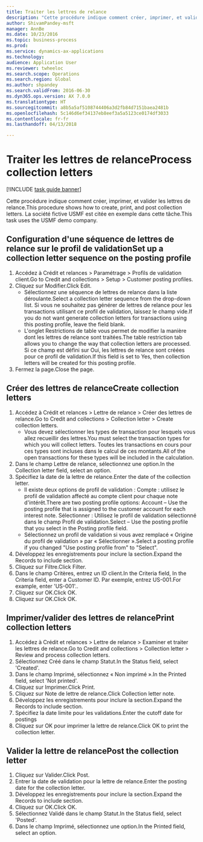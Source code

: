 ```yaml
--- 
title: Traiter les lettres de relance
description: "Cette procédure indique comment créer, imprimer, et valider les lettres de relance."
author: ShivamPandey-msft
manager: AnnBe
ms.date: 10/23/2016
ms.topic: business-process
ms.prod: 
ms.service: dynamics-ax-applications
ms.technology: 
audience: Application User
ms.reviewer: twheeloc
ms.search.scope: Operations
ms.search.region: Global
ms.author: shpandey
ms.search.validFrom: 2016-06-30
ms.dyn365.ops.version: AX 7.0.0
ms.translationtype: HT
ms.sourcegitcommit: a8b5a5af5108744406a3d2fb84d7151baea2481b
ms.openlocfilehash: 5c146d6ef34137eb8eef3a5a5123ce0174df3033
ms.contentlocale: fr-fr
ms.lasthandoff: 04/13/2018

---
```

# <a name="process-collection-letters"></a><span data-ttu-id="086e0-103">Traiter les lettres de relance</span><span class="sxs-lookup"><span data-stu-id="086e0-103">Process collection letters</span></span>

[!INCLUDE [task guide banner](../../includes/task-guide-banner.md)]

<span data-ttu-id="086e0-104">Cette procédure indique comment créer, imprimer, et valider les lettres de relance.</span><span class="sxs-lookup"><span data-stu-id="086e0-104">This procedure shows how to create, print, and post collection letters.</span></span> <span data-ttu-id="086e0-105">La société fictive USMF est citée en exemple dans cette tâche.</span><span class="sxs-lookup"><span data-stu-id="086e0-105">This task uses the USMF demo company.</span></span>


## <a name="set-up-a-collection-letter-sequence-on-the-posting-profile"></a><span data-ttu-id="086e0-106">Configuration d'une séquence de lettres de relance sur le profil de validation</span><span class="sxs-lookup"><span data-stu-id="086e0-106">Set up a collection letter sequence on the posting profile</span></span>
1. <span data-ttu-id="086e0-107">Accédez à Crédit et relances > Paramétrage > Profils de validation client.</span><span class="sxs-lookup"><span data-stu-id="086e0-107">Go to Credit and collections > Setup > Customer posting profiles.</span></span>
2. <span data-ttu-id="086e0-108">Cliquez sur Modifier.</span><span class="sxs-lookup"><span data-stu-id="086e0-108">Click Edit.</span></span>
    * <span data-ttu-id="086e0-109">Sélectionnez une séquence de lettres de relance dans la liste déroulante.</span><span class="sxs-lookup"><span data-stu-id="086e0-109">Select a collection letter sequence from the drop-down list.</span></span> <span data-ttu-id="086e0-110">Si vous ne souhaitez pas générer de lettres de relance pour les transactions utilisant ce profil de validation, laissez le champ vide.</span><span class="sxs-lookup"><span data-stu-id="086e0-110">If you do not want generate collection letters for transactions using this posting profile, leave the field blank.</span></span>  
    * <span data-ttu-id="086e0-111">L'onglet Restrictions de table vous permet de modifier la manière dont les lettres de relance sont traitées.</span><span class="sxs-lookup"><span data-stu-id="086e0-111">The table restriction tab allows you to change the way that collection letters are processed.</span></span> <span data-ttu-id="086e0-112">Si ce champ est défini sur Oui, les lettres de relance sont créées pour ce profil de validation.</span><span class="sxs-lookup"><span data-stu-id="086e0-112">If this field is set to Yes, then collection letters will be created for this posting profile.</span></span>  
3. <span data-ttu-id="086e0-113">Fermez la page.</span><span class="sxs-lookup"><span data-stu-id="086e0-113">Close the page.</span></span>

## <a name="create-collection-letters"></a><span data-ttu-id="086e0-114">Créer des lettres de relance</span><span class="sxs-lookup"><span data-stu-id="086e0-114">Create collection letters</span></span>
1. <span data-ttu-id="086e0-115">Accédez à Crédit et relances > Lettre de relance > Créer des lettres de relance.</span><span class="sxs-lookup"><span data-stu-id="086e0-115">Go to Credit and collections > Collection letter > Create collection letters.</span></span>
    * <span data-ttu-id="086e0-116">Vous devez sélectionner les types de transaction pour lesquels vous allez recueillir des lettres.</span><span class="sxs-lookup"><span data-stu-id="086e0-116">You must select the transaction types for which you will collect letters.</span></span> <span data-ttu-id="086e0-117">Toutes les transactions en cours pour ces types sont incluses dans le calcul de ces montants.</span><span class="sxs-lookup"><span data-stu-id="086e0-117">All of the open transactions for these types will be included in the calculation.</span></span>  
2. <span data-ttu-id="086e0-118">Dans le champ Lettre de relance, sélectionnez une option.</span><span class="sxs-lookup"><span data-stu-id="086e0-118">In the Collection letter field, select an option.</span></span>
3. <span data-ttu-id="086e0-119">Spécifiez la date de la lettre de relance.</span><span class="sxs-lookup"><span data-stu-id="086e0-119">Enter the date of the collection letter.</span></span>
    * <span data-ttu-id="086e0-120">Il existe deux options de profil de validation : Compte : utilisez le profil de validation affecté au compte client pour chaque note d'intérêt.</span><span class="sxs-lookup"><span data-stu-id="086e0-120">There are two posting profile options:   Account – Use the posting profile that is assigned to the customer account for each interest note.</span></span>   <span data-ttu-id="086e0-121">Sélectionner : Utilisez le profil de validation sélectionné dans le champ Profil de validation.</span><span class="sxs-lookup"><span data-stu-id="086e0-121">Select – Use the posting profile that you select in the Posting profile field.</span></span>  
    * <span data-ttu-id="086e0-122">Sélectionnez un profil de validation si vous avez remplacé « Origine du profil de validation » par « Sélectionner ».</span><span class="sxs-lookup"><span data-stu-id="086e0-122">Select a posting profile if you changed "Use posting profile from" to "Select".</span></span>  
4. <span data-ttu-id="086e0-123">Développez les enregistrements pour inclure la section.</span><span class="sxs-lookup"><span data-stu-id="086e0-123">Expand the Records to include section.</span></span>
5. <span data-ttu-id="086e0-124">Cliquez sur Filtre.</span><span class="sxs-lookup"><span data-stu-id="086e0-124">Click Filter.</span></span>
6. <span data-ttu-id="086e0-125">Dans le champ Critères, entrez un ID client.</span><span class="sxs-lookup"><span data-stu-id="086e0-125">In the Criteria field, In the Criteria field, enter a Customer ID.</span></span> <span data-ttu-id="086e0-126">Par exemple, entrez US-001.</span><span class="sxs-lookup"><span data-stu-id="086e0-126">For example, enter 'US-001'..</span></span>
7. <span data-ttu-id="086e0-127">Cliquez sur OK.</span><span class="sxs-lookup"><span data-stu-id="086e0-127">Click OK.</span></span>
8. <span data-ttu-id="086e0-128">Cliquez sur OK.</span><span class="sxs-lookup"><span data-stu-id="086e0-128">Click OK.</span></span>

## <a name="print-collection-letters"></a><span data-ttu-id="086e0-129">Imprimer/valider des lettres de relance</span><span class="sxs-lookup"><span data-stu-id="086e0-129">Print collection letters</span></span>
1. <span data-ttu-id="086e0-130">Accédez à Crédit et relances > Lettre de relance > Examiner et traiter les lettres de relance.</span><span class="sxs-lookup"><span data-stu-id="086e0-130">Go to Credit and collections > Collection letter > Review and process collection letters.</span></span>
2. <span data-ttu-id="086e0-131">Sélectionnez Créé dans le champ Statut.</span><span class="sxs-lookup"><span data-stu-id="086e0-131">In the Status field, select 'Created'.</span></span>
3. <span data-ttu-id="086e0-132">Dans le champ Imprimé, sélectionnez « Non imprimé ».</span><span class="sxs-lookup"><span data-stu-id="086e0-132">In the Printed field, select 'Not printed'.</span></span>
4. <span data-ttu-id="086e0-133">Cliquez sur Imprimer.</span><span class="sxs-lookup"><span data-stu-id="086e0-133">Click Print.</span></span>
5. <span data-ttu-id="086e0-134">Cliquez sur Note de lettre de relance.</span><span class="sxs-lookup"><span data-stu-id="086e0-134">Click Collection letter note.</span></span>
6. <span data-ttu-id="086e0-135">Développez les enregistrements pour inclure la section.</span><span class="sxs-lookup"><span data-stu-id="086e0-135">Expand the Records to include section.</span></span>
7. <span data-ttu-id="086e0-136">Spécifiez la date limite pour les validations.</span><span class="sxs-lookup"><span data-stu-id="086e0-136">Enter the cutoff date for postings</span></span>
8. <span data-ttu-id="086e0-137">Cliquez sur OK pour imprimer la lettre de relance.</span><span class="sxs-lookup"><span data-stu-id="086e0-137">Click OK to print the collection letter.</span></span>

## <a name="post-the-collection-letter"></a><span data-ttu-id="086e0-138">Valider la lettre de relance</span><span class="sxs-lookup"><span data-stu-id="086e0-138">Post the collection letter</span></span>
1. <span data-ttu-id="086e0-139">Cliquez sur Valider.</span><span class="sxs-lookup"><span data-stu-id="086e0-139">Click Post.</span></span>
2. <span data-ttu-id="086e0-140">Entrer la date de validation pour la lettre de relance.</span><span class="sxs-lookup"><span data-stu-id="086e0-140">Enter the posting date for the collection letter.</span></span>
3. <span data-ttu-id="086e0-141">Développez les enregistrements pour inclure la section.</span><span class="sxs-lookup"><span data-stu-id="086e0-141">Expand the Records to include section.</span></span>
4. <span data-ttu-id="086e0-142">Cliquez sur OK.</span><span class="sxs-lookup"><span data-stu-id="086e0-142">Click OK.</span></span>
5. <span data-ttu-id="086e0-143">Sélectionnez Validé dans le champ Statut.</span><span class="sxs-lookup"><span data-stu-id="086e0-143">In the Status field, select 'Posted'.</span></span>
6. <span data-ttu-id="086e0-144">Dans le champ Imprimé, sélectionnez une option.</span><span class="sxs-lookup"><span data-stu-id="086e0-144">In the Printed field, select an option.</span></span>


